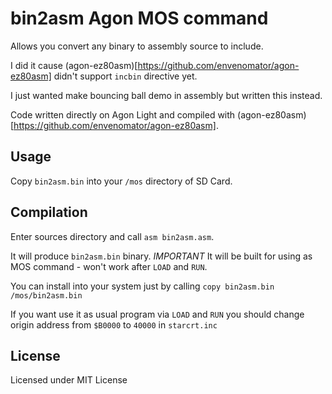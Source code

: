 # bin2asm Agon MOS command

Allows you convert any binary to assembly source to include.

I did it cause (agon-ez80asm)[https://github.com/envenomator/agon-ez80asm] didn't support `incbin` directive yet.

I just wanted make bouncing ball demo in assembly but written this instead.

Code written directly on Agon Light and compiled with (agon-ez80asm)[https://github.com/envenomator/agon-ez80asm].

## Usage

Copy `bin2asm.bin` into your `/mos` directory of SD Card.

## Compilation

Enter sources directory and call `asm bin2asm.asm`. 

It will produce `bin2asm.bin` binary. *IMPORTANT* It will be built for using as MOS command - won't work after `LOAD` and `RUN`.

You can install into your system just by calling `copy bin2asm.bin /mos/bin2asm.bin`

If you want use it as usual program via `LOAD` and `RUN` you should change origin address from `$B0000` to `40000` in `starcrt.inc` 

## License

Licensed under MIT License